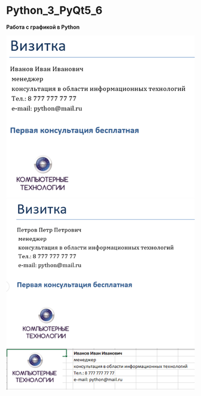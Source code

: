 ﻿# Python_3_PyQt5_6
**Работа с графикой в Python**

![Screenshot](screenshot.bmp)
![Screenshot](screenshot1.bmp)
![Screenshot](screenshot2.bmp)